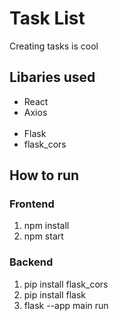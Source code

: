 <h1> Task List </h1>
Creating tasks is cool

<h2>Libaries used</h2>
<ul>
    <li>React</li>
    <li>Axios</li>
    <br/>
    <li>Flask</li>
    <li>flask_cors</li>
</ul>


<h2>How to run</h2>
<h3>Frontend</h3>
<ol>
    <li>npm install</li>
    <li>npm start</li>
</ol>
<h3>Backend</h3>
<ol>
    <li>pip install flask_cors</li>
    <li>pip install flask</li>
    <li>flask --app main run</li>
</ol>